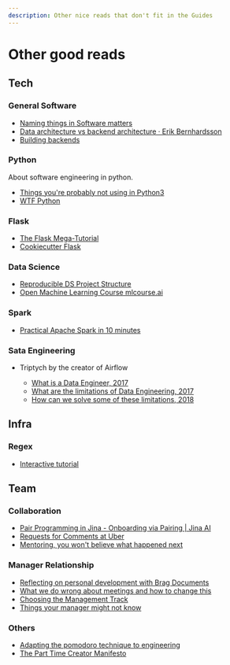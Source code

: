 ```yaml
---
description: Other nice reads that don't fit in the Guides
---
```


# Other good reads

## Tech

### General Software

- [Naming things in Software matters](https://hackernoon.com/software-complexity-naming-6e02e7e6c8cb)
- [Data architecture vs backend architecture · Erik Bernhardsson](https://erikbern.com/2019/01/10/data-architecture-vs-backend-architecture.html)
- [Building backends](https://github.com/fpereiro/backendlore)

### Python

About software engineering in python.

- [Things you're probably not using in Python3](https://datawhatnow.com/things-you-are-probably-not-using-in-python-3-but-should/)
- [WTF Python](https://github.com/satwikkansal/wtfpython)

### Flask

- [The Flask Mega-Tutorial](https://blog.miguelgrinberg.com/post/the-flask-mega-tutorial-part-i-hello-world)
- [Cookiecutter Flask](https://github.com/cookiecutter-flask/cookiecutter-flask)

### Data Science

<!-- - [DS Cheatsheet](./files/ds-cheat-sheet.pdf) -->

- [Reproducible DS Project Structure](https://drivendata.github.io/cookiecutter-data-science/)
- [Open Machine Learning Course mlcourse.ai](https://mlcourse.ai/)

### Spark

- [Practical Apache Spark in 10 minutes](https://www.datasciencecentral.com/page/search?q=Practical+Apache+Spark+in+10+minutes)

### Sata Engineering

- Triptych by the creator of Airflow

  - [What is a Data Engineer, 2017](https://medium.freecodecamp.org/the-rise-of-the-data-engineer-91be18f1e603)
  - [What are the limitations of Data Engineering, 2017](https://medium.com/@maximebeauchemin/the-downfall-of-the-data-engineer-5bfb701e5d6b)
  - [How can we solve some of these limitations, 2018](https://medium.com/@maximebeauchemin/functional-data-engineering-a-modern-paradigm-for-batch-data-processing-2327ec32c42a)

## Infra

### Regex

- [Interactive tutorial](https://regexone.com/)

## Team

### Collaboration

- [Pair Programming in Jina - Onboarding via Pairing | Jina AI](https://jina.ai/2021/01/14/pair-programming-onboarding.html)
- [Requests for Comments at Uber](https://blog.pragmaticengineer.com/scaling-engineering-teams-via-writing-things-down-rfcs/)
- [Mentoring, you won't believe what happened next](https://aras-p.info/blog/2019/01/07/Mentoring-You-Wont-Believe-What-Happened-Next/)

### Manager Relationship

- [Reflecting on personal development with Brag Documents](https://jvns.ca/blog/brag-documents/)
- [What we do wrong about meetings and how to change this](https://timharford.com/2019/08/what-we-get-wrong-about-meetings-and-how-to-make-them-worth-attending)
- [Choosing the Management Track](https://blog.danielna.com/choosing-the-management-track/)
- [Things your manager might not know](https://jvns.ca/blog/things-your-manager-might-not-know/)

### Others

- [Adapting the pomodoro technique to engineering](https://www.softwaremeadows.com/posts/the_50-10_time_box_revising_pomodoro_for_software_development/)
- [The Part Time Creator Manifesto](https://www.swyx.io/part-time-creator-manifesto/)
